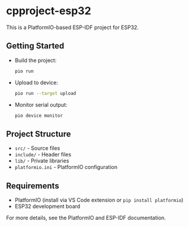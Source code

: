 # cpproject-esp32

This is a PlatformIO-based ESP-IDF project for ESP32.

## Getting Started

- Build the project:
  ```bash
  pio run
  ```
- Upload to device:
  ```bash
  pio run --target upload
  ```
- Monitor serial output:
  ```bash
  pio device monitor
  ```

## Project Structure
- `src/` - Source files
- `include/` - Header files
- `lib/` - Private libraries
- `platformio.ini` - PlatformIO configuration

## Requirements
- PlatformIO (install via VS Code extension or `pip install platformio`)
- ESP32 development board

For more details, see the PlatformIO and ESP-IDF documentation.
